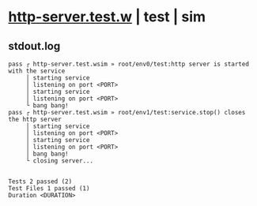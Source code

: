 # [http-server.test.w](../../../../../../examples/tests/sdk_tests/service/http-server.test.w) | test | sim

## stdout.log
```log
pass ┌ http-server.test.wsim » root/env0/test:http server is started with the service
     │ starting service
     │ listening on port <PORT>
     │ starting service
     │ listening on port <PORT>
     └ bang bang!
pass ┌ http-server.test.wsim » root/env1/test:service.stop() closes the http server  
     │ starting service
     │ listening on port <PORT>
     │ starting service
     │ listening on port <PORT>
     │ bang bang!
     └ closing server...
 
 
Tests 2 passed (2)
Test Files 1 passed (1)
Duration <DURATION>
```

